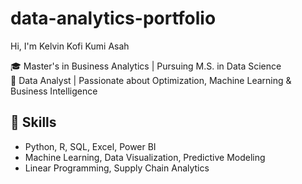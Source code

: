 # data-analytics-portfolio
Hi, I'm Kelvin Kofi Kumi Asah

🎓 Master's in Business Analytics | Pursuing M.S. in Data Science  
💼 Data Analyst | Passionate about Optimization, Machine Learning & Business Intelligence  

## 🧠 Skills
- Python, R, SQL, Excel, Power BI
- Machine Learning, Data Visualization, Predictive Modeling
- Linear Programming, Supply Chain Analytics
